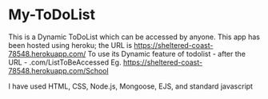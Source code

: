 # My-ToDoList
This is a Dynamic ToDoList which can be accessed by anyone.
This app has been hosted using heroku; the URL is https://sheltered-coast-78548.herokuapp.com/
To use its Dynamic feature of todolist - after the URL - .com/ListToBeAccessed
Eg. https://sheltered-coast-78548.herokuapp.com/School

I have used HTML, CSS, Node.js, Mongoose, EJS, and standard javascript
